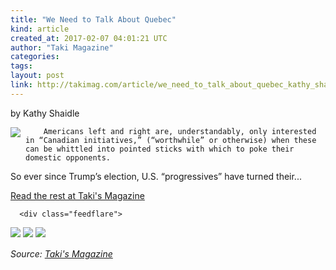 ```yaml
---
title: "We Need to Talk About Quebec"
kind: article
created_at: 2017-02-07 04:01:21 UTC
author: "Taki Magazine"
categories: 
tags: 
layout: post
link: http://takimag.com/article/we_need_to_talk_about_quebec_kathy_shaidle
---
```



<!--
   We Need to Talk About Quebec             # => "I Made a Pretty Gem - Planet.rb"
   http://takimag.com/article/we_need_to_talk_about_quebec_kathy_shaidle               # => "http://poteland.com/blog/i-made-a-pretty-gem-planet-dot-rb/"
   2017-02-07 04:01:21 UTC              # => "2012-04-14 05:17:00 UTC"
   by Kathy Shaidle&lt;br&gt;
	  

&lt;img src=&quot;http://takimag.com/images/uploads/bigstock-MONTREAL-CANADA--SEP--City-109705262.jpg&quot; style=&quot;float:left;margin-right:8px;&quot;&gt;
	






	
		Americans left and right are, understandably, only interested in “Canadian initiatives,” (“worthwhile” or otherwise) when these can be whittled into pointed sticks with which to poke their domestic opponents.

So ever since Trump’s election, U.S. “progressives” have turned their...
	&lt;p&gt;&lt;a href=&quot;http://takimag.com/article/we_need_to_talk_about_quebec_kathy_shaidle&quot;&gt;Read the rest at Taki&#39;s Magazine&lt;/a&gt;&lt;/p&gt;
						
	  
	  
	  
	  &lt;div class=&quot;feedflare&quot;&gt;
&lt;a href=&quot;http://feeds.feedburner.com/~ff/takimag?a=4FL5njSJjTc:azoewI_LX7o:yIl2AUoC8zA&quot;&gt;&lt;img src=&quot;http://feeds.feedburner.com/~ff/takimag?d=yIl2AUoC8zA&quot; border=&quot;0&quot;&gt;&lt;/a&gt; &lt;a href=&quot;http://feeds.feedburner.com/~ff/takimag?a=4FL5njSJjTc:azoewI_LX7o:qj6IDK7rITs&quot;&gt;&lt;img src=&quot;http://feeds.feedburner.com/~ff/takimag?d=qj6IDK7rITs&quot; border=&quot;0&quot;&gt;&lt;/a&gt; &lt;a href=&quot;http://feeds.feedburner.com/~ff/takimag?a=4FL5njSJjTc:azoewI_LX7o:gIN9vFwOqvQ&quot;&gt;&lt;img src=&quot;http://feeds.feedburner.com/~ff/takimag?i=4FL5njSJjTc:azoewI_LX7o:gIN9vFwOqvQ&quot; border=&quot;0&quot;&gt;&lt;/a&gt;
&lt;/div&gt;&lt;img src=&quot;http://feeds.feedburner.com/~r/takimag/~4/4FL5njSJjTc&quot; height=&quot;1&quot; width=&quot;1&quot; alt=&quot;&quot;&gt;           # => "I’ve been hurting to write this ever since we had the idea of creating a Planet for Cubox..." (Continued)
   Taki&#39;s Magazine              # => "This is where I tell you stuff"
   takis-magazine              # => "this-is-where-i-tell-you-stuff"
   http://takimag.com/article/               # => "http://poteland.com/articles"
           # => "programming planet"
                 # => "go ruby jekyll"
   http://takimag.com/images/global/taki_tm_v2.png              # => "http://poteland.com/images/site-logo.png"
   Taki Magazine                 # => "Pablo Astigarraga"
   takimag                # => "poteland"
   http://twitter.com/takimag            # => "http://twitter.com/poteland" -->
by Kathy Shaidle<br>
	  

<img src="http://takimag.com/images/uploads/bigstock-MONTREAL-CANADA--SEP--City-109705262.jpg" style="float:left;margin-right:8px;">
	






	
		Americans left and right are, understandably, only interested in “Canadian initiatives,” (“worthwhile” or otherwise) when these can be whittled into pointed sticks with which to poke their domestic opponents.

So ever since Trump’s election, U.S. “progressives” have turned their...
	<p><a href="http://takimag.com/article/we_need_to_talk_about_quebec_kathy_shaidle">Read the rest at Taki's Magazine</a></p>
						
	  
	  
	  
	  <div class="feedflare">
<a href="http://feeds.feedburner.com/~ff/takimag?a=4FL5njSJjTc:azoewI_LX7o:yIl2AUoC8zA"><img src="http://feeds.feedburner.com/~ff/takimag?d=yIl2AUoC8zA" border="0"></a> <a href="http://feeds.feedburner.com/~ff/takimag?a=4FL5njSJjTc:azoewI_LX7o:qj6IDK7rITs"><img src="http://feeds.feedburner.com/~ff/takimag?d=qj6IDK7rITs" border="0"></a> <a href="http://feeds.feedburner.com/~ff/takimag?a=4FL5njSJjTc:azoewI_LX7o:gIN9vFwOqvQ"><img src="http://feeds.feedburner.com/~ff/takimag?i=4FL5njSJjTc:azoewI_LX7o:gIN9vFwOqvQ" border="0"></a>
</div><img src="http://feeds.feedburner.com/~r/takimag/~4/4FL5njSJjTc" height="1" width="1" alt=""><div class="">
    <i>Source: <a href="http://takimag.com/article/">Taki&#39;s Magazine</a></i>
</div>
